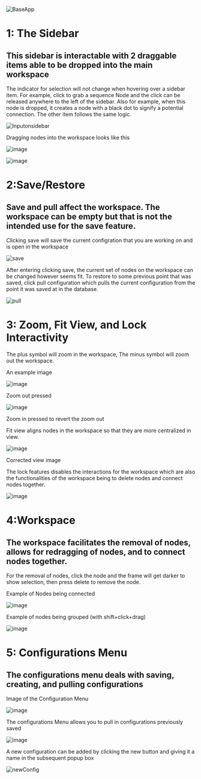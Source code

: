 ![BaseApp](https://user-images.githubusercontent.com/77747670/206331223-5f7cea6c-bce4-4f24-869a-66bb47331a08.png)

<h1>1: The Sidebar</h1>
<h2>This sidebar is interactable with 2 draggable items able to be dropped into the main workspace</h2>
<p>
The indicator for selection will not change when hovering over a sidebar item. For example, click to grab a sequence Node and the click can be released anywhere to the left of the sidebar. Also for example, when this node is dropped, it creates a node with a black dot to signify a potential connection. The other item follows the same logic.
</p>

![Inputonsidebar](https://user-images.githubusercontent.com/77747670/206331493-ba526a46-71e1-481d-9ae3-769de30aaae3.png)

<p>Dragging nodes into the workspace looks like this</p>

![image](https://user-images.githubusercontent.com/77747670/206331726-39934ef2-b93b-4434-b8b4-fbd0cb3f9566.png)

![image](https://user-images.githubusercontent.com/77747670/206331765-560dd181-babe-4071-bad2-82b540a9cd5e.png)

<h1>2:Save/Restore</h1>
<h2>Save and pull affect the workspace. The workspace can be empty but that is not the intended use for the save feature. </h2>
<p> Clicking save will save the current configration that you are working on and is open in the workspace</p>

![save](https://user-images.githubusercontent.com/89548120/206337124-19d39487-87ec-4aaf-a7e4-bca6c1797810.png)

<p> After entering clicking save, the current set of nodes on the workspace can be changed however seems fit. To restore to some previous point that was saved, click pull configuration which pulls the current configuration from the point it was saved at in the database. </p> 

![pull](https://user-images.githubusercontent.com/89548120/206337188-2ae5dd5f-c424-4515-8bed-1c9ea0b0763c.png)

<h1>3: Zoom, Fit View, and Lock Interactivity</h1>
<p> The plus symbol will zoom in the workspace, The minus symbol will zoom out the workspace. </p>


<p>An example image</p>

![image](https://user-images.githubusercontent.com/77747670/206332349-7d1c65d7-7534-41ea-8546-3d4b70f8fe2b.png)


<p>Zoom out pressed</p>

![image](https://user-images.githubusercontent.com/77747670/206332389-243d642c-b4e1-45ae-93a6-b394a9afc0e6.png)

<p>Zoom in pressed to revert the zoom out</p>
<p>Fit view aligns nodes in the workspace so that they are more centralized in view.</p>

![image](https://user-images.githubusercontent.com/77747670/206332540-dd2328f4-54a7-4c50-8a19-ddbfc50cb0a9.png)


<p>Corrected view image</p>
<p> The lock features disables the interactions for the workspace which are also the functionalities of the workspace being to delete nodes and connect nodes together. 
  
![image](https://user-images.githubusercontent.com/77747670/206332648-3dfabf83-8be0-4c96-aedb-35a33c8fea81.png)

  
<h1>4:Workspace</h1>
<h2>The workspace facilitates the removal of nodes, allows for redragging of nodes, and to connect nodes together.</h2>
<p>For the removal of nodes, click the node and the frame will get darker to show selection, then press delete to remove the node.</p>

<p>Example of Nodes being connected</p>

![image](https://user-images.githubusercontent.com/77747670/206332925-ee4cc3f2-44b2-4237-ad10-86a2e178a9f8.png)


<p>Example of nodes being grouped (with shift+click+drag)</p>

![image](https://user-images.githubusercontent.com/77747670/206333157-65ad6c38-e92f-4243-9c24-4a069a40cb39.png)


<h1>5: Configurations Menu</h1>
<h2>The configurations menu deals with saving, creating, and pulling configurations</h2>

<p>Image of the Configuration Menu</p>

![image](https://user-images.githubusercontent.com/77747670/206333406-b633437e-372e-4160-aed5-943164dbedf8.png)

<p> The configurations Menu allows you to pull in configurations previously saved</p>

![image](https://user-images.githubusercontent.com/77747670/206333570-a26267da-878b-4b0c-b460-2388a4c87a74.png)

<p>A new configuration can be added by clicking the new button and giving it a name in the subsequent popup box</p>
  
![newConfig](https://user-images.githubusercontent.com/89548120/206336692-de1c3c01-beb6-4494-aa17-82b93608c77a.png)




  
